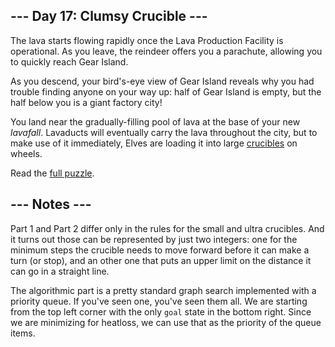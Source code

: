 ## --- Day 17: Clumsy Crucible ---
The lava starts flowing rapidly once the Lava Production Facility is operational. As you leave, the reindeer offers you a parachute, allowing you to quickly reach Gear Island.

As you descend, your bird's-eye view of Gear Island reveals why you had trouble finding anyone on your way up: half of Gear Island is empty, but the half below you is a giant factory city!

You land near the gradually-filling pool of lava at the base of your new <em>lavafall</em>. Lavaducts will eventually carry the lava throughout the city, but to make use of it immediately, Elves are loading it into large [crucibles](https://en.wikipedia.org/wiki/Crucible) on wheels.

Read the [full puzzle](https://adventofcode.com/2023/day/17).

##  --- Notes ---
Part 1 and Part 2 differ only in the rules for the small and ultra crucibles. And it turns 
out those can be represented by just two integers: one for the minimum steps the crucible 
needs to move forward before it can make a turn (or stop), and an other one that puts an 
upper limit on the distance it can go in a straight line.

The algorithmic part is a pretty standard graph search implemented with a priority queue.
If you've seen one, you've seen them all. We are starting from the top left corner with the 
only `goal` state in the bottom right. Since we are minimizing for heatloss, we can use 
that as the priority of the queue items.

